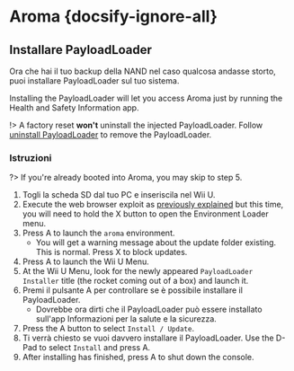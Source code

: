 # Aroma {docsify-ignore-all}

## Installare PayloadLoader

Ora che hai il tuo backup della NAND nel caso qualcosa andasse storto, puoi installare PayloadLoader sul tuo sistema.

Installing the PayloadLoader will let you access Aroma just by running the Health and Safety Information app.

!> A factory reset **won't** uninstall the injected PayloadLoader. Follow [uninstall PayloadLoader](../../uninstall-payloadloader) to remove the PayloadLoader.

### Istruzioni

?> If you're already booted into Aroma, you may skip to step 5.

1. Togli la scheda SD dal tuo PC e inseriscila nel Wii U.
2. Execute the web browser exploit as [previously explained](browser-exploit) but this time, you will need to hold the X button to open the Environment Loader menu.
3. Press A to launch the `aroma` environment.
   - You will get a warning message about the update folder existing. This is normal. Press X to block updates.
4. Press A to launch the Wii U Menu.
5. At the Wii U Menu, look for the newly appeared `PayloadLoader Installer` title (the rocket coming out of a box) and launch it.
6. Premi il pulsante A per controllare se è possibile installare il PayloadLoader.
   - Dovrebbe ora dirti che il PayloadLoader può essere installato sull'app Informazioni per la salute e la sicurezza.
7. Press the A button to select `Install / Update`.
8. Ti verrà chiesto se vuoi davvero installare il PayloadLoader. Use the D-Pad to select `Install` and press A.
9. After installing has finished, press A to shut down the console.
